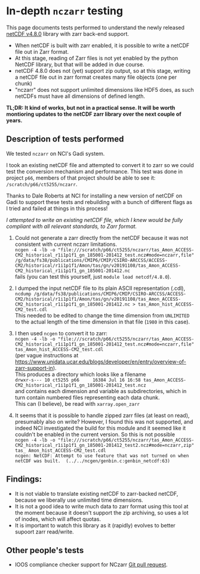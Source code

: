 # In-depth `nczarr` testing

This page documents tests performed to understand the newly released [netCDF v4.8.0](https://www.unidata.ucar.edu/blogs/developer/entry/overview-of-zarr-support-in) library with zarr back-end support.

* When netCDF is built with zarr enabled, it is possible to write a netCDF file out in Zarr format. 
* At this stage, reading of Zarr files is not yet enabled by the python NetCDF library, but that will be added in due course.
* netCDF 4.8.0 does not (yet) support zip output, so at this stage, writing a netCDF file out in zarr format creates many file objects (one per chunk)
* "nczarr" does not support unlimited dimensions like HDF5 does, as such netCDFs must have all dimensions of defined length. 

**TL;DR: It kind of works, but not in a practical sense. It will be worth montioring updates to the netCDF zarr library over the next couple of years.**

## Description of tests performed

We tested `nczarr` on NCI's Gadi system.

I took an existing netCDF file and attempted to convert it to zarr so we could test the conversion mechanism and performance.
This test was done in project `p66`, members of that project should be able to see it: `/scratch/p66/ct5255/nczarr`. 

Thanks to Dale Roberts at NCI for installing a new version of netCDF on Gadi to support these tests and rebuilding with a bunch of different flags as I tried and failed at things in this process!

*I attempted to write an existing netCDF file, which I knew would be fully compliant with all relevant standards, to Zarr format.* 

1. Could not generate a zarr directly from the netCDF because it was not consistent with current nczarr limitations. <br>
```ncgen -4 -lb -o "file:///scratch/p66/ct5255/nczarr/tas_Amon_ACCESS-CM2_historical_r1i1p1f1_gn_185001-201412_test.ncz#mode=nczarr,file" /g/data/fs38/publications/CMIP6/CMIP/CSIRO-ARCCSS/ACCESS-CM2/historical/r1i1p1f1/Amon/tas/gn/v20191108/tas_Amon_ACCESS-CM2_historical_r1i1p1f1_gn_185001-201412.nc``` <br>
fails (you can test this yourself, just `module load netcdf/4.8.0`).

2. I dumped the input netCDF file to its plain ASCII representation (.cdl), <br>
```ncdump /g/data/fs38/publications/CMIP6/CMIP/CSIRO-ARCCSS/ACCESS-CM2/historical/r1i1p1f1/Amon/tas/gn/v20191108/tas_Amon_ACCESS-CM2_historical_r1i1p1f1_gn_185001-201412.nc > tas_Amon_hist_ACCESS-CM2_test.cdl``` <br>
This needed to be edited to change the time dimension from `UNLIMITED` to the actual length of the time dimension in that file (`1980` in this case).

3. I then used `ncgen` to convert it to zarr: <br>
```ncgen -4 -lb -o "file:///scratch/p66/ct5255/nczarr/tas_Amon_ACCESS-CM2_historical_r1i1p1f1_gn_185001-201412_test.ncz#mode=nczarr,file" tas_Amon_hist_ACCESS-CM2_test.cdl``` <br> (per vague instructions at https://www.unidata.ucar.edu/blogs/developer/en/entry/overview-of-zarr-support-in). <br>
This produces a directory which looks like a filename <br>
```drwxr-s--- 10 ct5255 p66     16384 Jul 16 16:58 tas_Amon_ACCESS-CM2_historical_r1i1p1f1_gn_185001-201412_test.ncz```<br>
and contains each dimension and variable as subdirectories, which in turn contain numbered files representing each data chunk.<br>
This can (I believe), be read with `xarray.open_zarr` 

4. It seems that it is possible to handle zipped zarr files (at least on read), presumably also on write? However, I found this was not supported, and indeed NCI investigated the build for this module and it seemed like it couldn't be enabled in the current version.
So this is not possible <br>
`ncgen -4 -lb -o "file:///scratch/p66/ct5255/nczarr/tas_Amon_ACCESS-CM2_historical_r1i1p1f1_gn_185001-201412_test2.ncz#mode=nczarr,zip" tas_
Amon_hist_ACCESS-CM2_test.cdl`</br>
`ncgen: NetCDF: Attempt to use feature that was not turned on when netCDF was built. 
(../../ncgen/genbin.c:genbin_netcdf:63)`

## Findings: 
* It is not viable to translate existing netCDF to zarr-backed netCDF, because we liberally use unlimited time dimensions.
* It is not a good idea to write much data to zarr format using this tool at the moment because it doesn't support the zip archiving, so uses a lot of inodes, which will affect quotas.
* It is important to watch this library as it (rapidly) evolves to better supoort zarr read/write.


## Other people's tests

* IOOS compliance checker support for NCzarr [Git pull request](https://github.com/ioos/compliance-checker/pull/884).